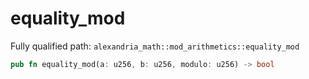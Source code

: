 # equality_mod

Fully qualified path: `alexandria_math::mod_arithmetics::equality_mod`

```rust
pub fn equality_mod(a: u256, b: u256, modulo: u256) -> bool
```

